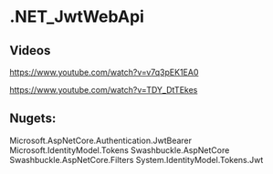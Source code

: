 # .NET_JwtWebApi

## Videos
https://www.youtube.com/watch?v=v7q3pEK1EA0

https://www.youtube.com/watch?v=TDY_DtTEkes

## Nugets:
Microsoft.AspNetCore.Authentication.JwtBearer
Microsoft.IdentityModel.Tokens
Swashbuckle.AspNetCore
Swashbuckle.AspNetCore.Filters
System.IdentityModel.Tokens.Jwt
